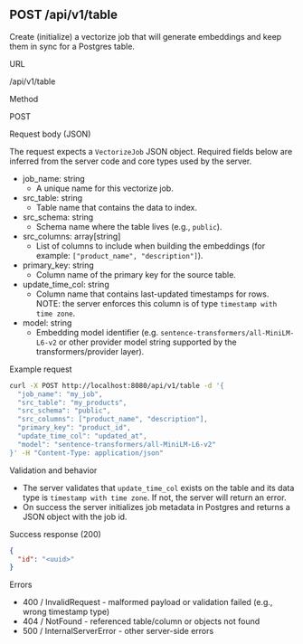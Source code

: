 ## POST /api/v1/table

Create (initialize) a vectorize job that will generate embeddings and keep them in sync for a Postgres table.

URL

 /api/v1/table

Method

 POST

Request body (JSON)

 The request expects a `VectorizeJob` JSON object. Required fields below are inferred from the server code and core types used by the server.

 - job_name: string
   - A unique name for this vectorize job.
 - src_table: string
   - Table name that contains the data to index.
 - src_schema: string
   - Schema name where the table lives (e.g., `public`).
 - src_columns: array[string]
   - List of columns to include when building the embeddings (for example: `["product_name", "description"]`).
 - primary_key: string
   - Column name of the primary key for the source table.
 - update_time_col: string
   - Column name that contains last-updated timestamps for rows. NOTE: the server enforces this column is of type `timestamp with time zone`.
 - model: string
   - Embedding model identifier (e.g. `sentence-transformers/all-MiniLM-L6-v2` or other provider model string supported by the transformers/provider layer).

Example request

```bash
curl -X POST http://localhost:8080/api/v1/table -d '{
  "job_name": "my_job",
  "src_table": "my_products",
  "src_schema": "public",
  "src_columns": ["product_name", "description"],
  "primary_key": "product_id",
  "update_time_col": "updated_at",
  "model": "sentence-transformers/all-MiniLM-L6-v2"
}' -H "Content-Type: application/json"
```

Validation and behavior

 - The server validates that `update_time_col` exists on the table and its data type is `timestamp with time zone`. If not, the server will return an error.
 - On success the server initializes job metadata in Postgres and returns a JSON object with the job id.

Success response (200)

```json
{
  "id": "<uuid>"
}
```

Errors

 - 400 / InvalidRequest - malformed payload or validation failed (e.g., wrong timestamp type)
 - 404 / NotFound - referenced table/column or objects not found
 - 500 / InternalServerError - other server-side errors
